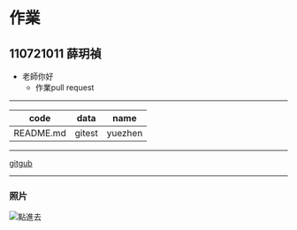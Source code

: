 # 作業
## 110721011 薛玥禎


- 老師你好
     - 作業pull request

---------------------------

| code| data | name |
|---------|---------|----------|
| README.md      | gitest      | yuezhen      |

*************************

[gitgub](https://github.com/yuezhen0307?tab=repositories)

____________________________________

### 照片


![點進去](https://www.google.com/logos/doodles/2020/thank-you-food-service-workers-6753651837108761-2xa.gif)
